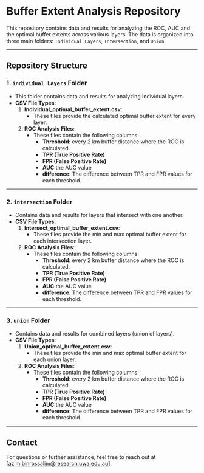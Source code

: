 # Buffer Extent Analysis Repository

This repository contains data and results for analyzing the ROC, AUC and the optimal buffer extents across various layers. The data is organized into three main folders: `Individual Layers`, `Intersection`, and `Union`.

---

## Repository Structure

### 1. **`individual Layers` Folder**
   - This folder contains data and results for analyzing individual layers.
   - **CSV File Types**:
     1. **Individual_optimal_buffer_extent.csv**:
        - These files provide the calculated optimal buffer extent for every layer.
     2. **ROC Analysis Files**:
        - These files contain the following columns:
          - **Threshold**: every 2 km buffer distance where the ROC is calculated.
          - **TPR (True Positive Rate)**
          - **FPR (False Positive Rate)**
          - **AUC** the AUC value
          - **difference**: The difference between TPR and FPR values for each threshold.

---

### 2. **`intersection` Folder**
   - Contains data and results for layers that intersect with one another.
   - **CSV File Types**:
     1. **Intersect_optimal_buffer_extent.csv**:
        - These files provide the min and max optimal buffer extent for each intersection layer.
     2. **ROC Analysis Files**:
        - These files contain the following columns:
          - **Threshold**: every 2 km buffer distance where the ROC is calculated.
          - **TPR (True Positive Rate)**
          - **FPR (False Positive Rate)**
          - **AUC** the AUC value
          - **difference**: The difference between TPR and FPR values for each threshold.

---

### 3. **`union` Folder**
   - Contains data and results for combined layers (union of layers).
   - **CSV File Types**:
     1. **Union_optimal_buffer_extent.csv**:
        - These files provide the min and max optimal buffer extent for each union layer.
     2. **ROC Analysis Files**:
        - These files contain the following columns:
          - **Threshold**: every 2 km buffer distance where the ROC is calculated.
          - **TPR (True Positive Rate)**
          - **FPR (False Positive Rate)**
          - **AUC** the AUC value
          - **difference**: The difference between TPR and FPR values for each threshold.


---

## Contact
For questions or further assistance, feel free to reach out at [azim.binrossalim@research.uwa.edu.au].
